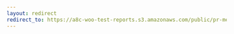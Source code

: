 ```yaml
---
layout: redirect
redirect_to: https://a8c-woo-test-reports.s3.amazonaws.com/public/pr-merge/43363/api/index.html
---
```

